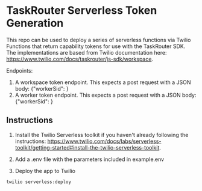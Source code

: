 # TaskRouter Serverless Token Generation
This repo can be used to deploy a series of serverless functions via Twilio Functions that return capability tokens for use with the TaskRouter SDK. The implementations are based from Twilio documentation here: https://www.twilio.com/docs/taskrouter/js-sdk/workspace.

Endpoints:
1) A workspace token endpoint. This expects a post request with a JSON body: {"workerSid": <WORKERSID>} 
2) A worker token endpoint. This expects a post request with a JSON body: {"workerSid": <WORKERSID>} 

## Instructions
1. Install the Twilio Serverless toolkit if you haven't already following the instructions: https://www.twilio.com/docs/labs/serverless-toolkit/getting-started#install-the-twilio-serverless-toolkit.

2. Add a .env file with the parameters included in example.env

3. Deploy the app to Twilio
```
twilio serverless:deploy
```
